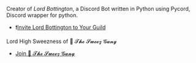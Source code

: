 Creator of *Lord Bottington*, a Discord Bot written in Python using Pycord, Discord wrapper for python.
+ ❗[Invite Lord Bottington to Your Guild](https://discord.com/oauth2/authorize?client_id=1092515783025889383&scope=bot&permissions=0)

Lord High Sweezness of 🎩 𝓣𝓱𝓮 𝓢𝔀𝓮𝓮𝔃 𝓖𝓪𝓷𝓰
+ [Join 🎩 𝓣𝓱𝓮 𝓢𝔀𝓮𝓮𝔃 𝓖𝓪𝓷𝓰](https://discord.gg/ZcrmT2kR)
